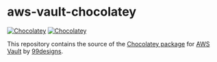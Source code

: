 # aws-vault-chocolatey

[![Chocolatey](https://img.shields.io/chocolatey/v/aws-vault.svg)](https://chocolatey.org/packages/aws-vault/) [![Chocolatey](https://img.shields.io/chocolatey/dt/aws-vault.svg)](https://chocolatey.org/packages/aws-vault/)  

This repository contains the source of the [Chocolatey package] for [AWS Vault] by [99designs].

[Chocolatey package]: https://chocolatey.org/packages/aws-vault/
[AWS Vault]: https://github.com/99designs/aws-vault/
[99designs]: https://99designs.com/

